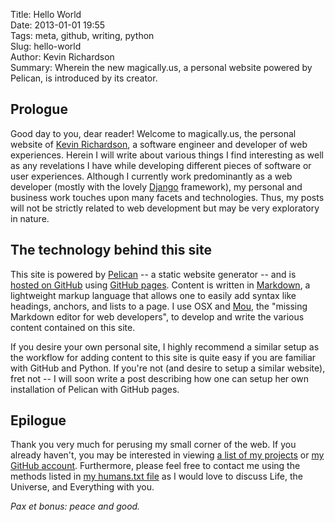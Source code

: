 Title: Hello World  
Date: 2013-01-01 19:55  
Tags: meta, github, writing, python  
Slug: hello-world  
Author: Kevin Richardson  
Summary: Wherein the new magically.us, a personal website powered by Pelican, is introduced by its creator.  

## Prologue
Good day to you, dear reader!  Welcome to magically.us, the personal website of [Kevin Richardson](http://github.com/kfr2), a software engineer and developer of web experiences.  Herein I will write about various things I find interesting as well as any revelations I have while developing different pieces of software or user experiences.  Although I currently work predominantly as a web developer (mostly with the lovely [Django](http://djangoproject.com) framework), my personal and business work touches upon many facets and technologies.  Thus, my posts will not be strictly related to web development but may be very exploratory in nature.

## The technology behind this site
This site is powered by [Pelican](http://blog.getpelican.com/) -- a static website generator  -- and is [hosted on GitHub](https://github.com/kfr2/kfr2.github.com) using [GitHub pages](http://pages.github.com/).  Content is written in [Markdown](http://daringfireball.net/projects/markdown/), a lightweight markup language that allows one to easily add syntax like headings, anchors, and lists to a page.  I use OSX and [Mou](http://mouapp.com/), the "missing Markdown editor for web developers", to develop and write the various content contained on this site.

If you desire your own personal site, I highly recommend a similar setup as the workflow for adding content to this site is quite easy if you are familiar with GitHub and Python.  If you're not (and desire to setup a similar website), fret not -- I will soon write a post describing how one can setup her own installation of Pelican with GitHub pages.

## Epilogue
Thank you very much for perusing my small corner of the web.  If you already haven't, you may be interested in viewing [a list of my projects](/projects.html) or [my GitHub account](https://github.com/kfr2).  Furthermore, please feel free to contact me using the methods listed in [my humans.txt file](/humans.txt) as I would love to discuss Life, the Universe, and Everything with you.

*Pax et bonus: peace and good.*